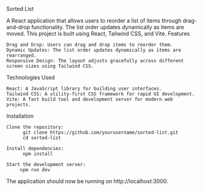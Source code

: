 Sorted List

A React application that allows users to reorder a list of items through drag-and-drop functionality. The list order updates dynamically as items are moved. This project is built using React, Tailwind CSS, and Vite.
Features

    Drag and Drop: Users can drag and drop items to reorder them.
    Dynamic Updates: The list order updates dynamically as items are rearranged.
    Responsive Design: The layout adjusts gracefully across different screen sizes using Tailwind CSS.

Technologies Used

    React: A JavaScript library for building user interfaces.
    Tailwind CSS: A utility-first CSS framework for rapid UI development.
    Vite: A fast build tool and development server for modern web projects.

Installation

    Clone the repository:
          git clone https://github.com/yourusername/sorted-list.git
          cd sorted-list

    Install dependencies:
          npm install

    Start the development server:
         npm run dev

The application should now be running on http://localhost:3000.
